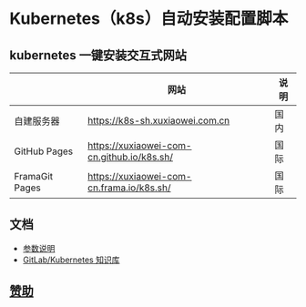 # Kubernetes（k8s）自动安装配置脚本

## kubernetes 一键安装交互式网站

|                | 网站                                         | 说明 |
|----------------|--------------------------------------------|----|
| 自建服务器          | https://k8s-sh.xuxiaowei.com.cn            | 国内 |
| GitHub Pages   | https://xuxiaowei-com-cn.github.io/k8s.sh/ | 国际 |
| FramaGit Pages | https://xuxiaowei-com-cn.frama.io/k8s.sh/  | 国际 |

## 文档

- [参数说明](README-docs.md)
- [GitLab/Kubernetes 知识库](https://gitlab-k8s.xuxiaowei.com.cn)

## [赞助](https://docs.xuxiaowei.cloud/spring-cloud-xuxiaowei/guide/contributes.html)
